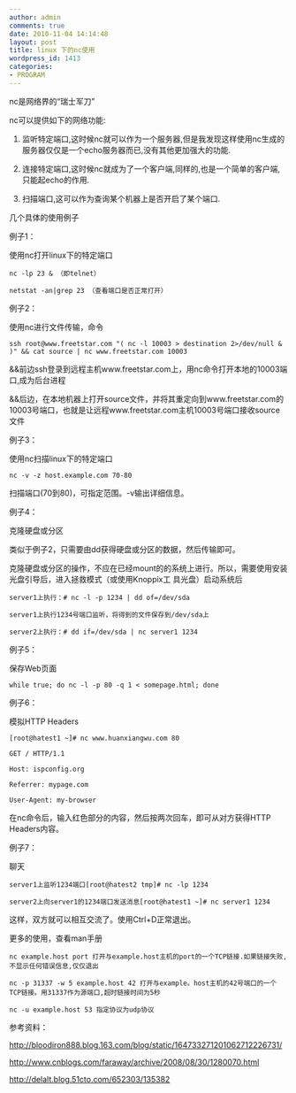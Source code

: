 ```yaml
---
author: admin
comments: true
date: 2010-11-04 14:14:48
layout: post
title: linux 下的nc使用
wordpress_id: 1413
categories:
- PROGRAM
---
```


nc是网络界的“瑞士军刀”

nc可以提供如下的网络功能:

1) 监听特定端口,这时候nc就可以作为一个服务器,但是我发现这样使用nc生成的服务器仅仅是一个echo服务器而已,没有其他更加强大的功能.

2) 连接特定端口,这时候nc就成为了一个客户端,同样的,也是一个简单的客户端,只能起echo的作用.

3) 扫描端口,这可以作为查询某个机器上是否开启了某个端口.

几个具体的使用例子

例子1：

使用nc打开linux下的特定端口

    nc -lp 23 & （即telnet）

    netstat -an|grep 23 （查看端口是否正常打开）

例子2：

使用nc进行文件传输，命令

    ssh root@www.freetstar.com "( nc -l 10003 > destination 2>/dev/null & )" && cat source | nc www.freetstar.com 10003

&&前边ssh登录到远程主机www.freetstar.com上，用nc命令打开本地的10003端口,成为后台进程

&&后边，在本地机器上打开source文件，并将其重定向到www.freetstar.com的10003号端口，也就是让远程www.freetstar.com主机10003号端口接收source文件

例子3：

使用nc扫描linux下的特定端口

    nc -v -z host.example.com 70-80

扫描端口(70到80)，可指定范围。-v输出详细信息。

例子4：

克隆硬盘或分区

类似于例子2，只需要由dd获得硬盘或分区的数据，然后传输即可。

克隆硬盘或分区的操作，不应在已经mount的的系统上进行。所以，需要使用安装光盘引导后，进入拯救模式（或使用Knoppix工 具光盘）启动系统后

    server1上执行：# nc -l -p 1234 | dd of=/dev/sda

    server1上执行1234号端口监听，将得到的文件保存到/dev/sda上

    server2上执行：# dd if=/dev/sda | nc server1 1234

例子5：

保存Web页面

    while true; do nc -l -p 80 -q 1 < somepage.html; done

例子6：

模拟HTTP Headers

    [root@hatest1 ~]# nc www.huanxiangwu.com 80

    GET / HTTP/1.1

    Host: ispconfig.org

    Referrer: mypage.com

    User-Agent: my-browser

在nc命令后，输入红色部分的内容，然后按两次回车，即可从对方获得HTTP Headers内容。

例子7：

聊天

    server1上监听1234端口[root@hatest2 tmp]# nc -lp 1234

    server2上向server1的1234端口发送消息[root@hatest1 ~]# nc server1 1234

这样，双方就可以相互交流了。使用Ctrl+D正常退出。

更多的使用，查看man手册

    nc example.host port 打开与example.host主机的port的一个TCP链接.如果链接失败,不显示任何错误信息,仅仅退出

    nc -p 31337 -w 5 example.host 42 打开与example。host主机的42号端口的一个TCP链接。用31337作为源端口,超时链接时间为5秒

    nc -u example.host 53 指定协议为udp协议

参考资料：

http://bloodiron888.blog.163.com/blog/static/164733271201062712226731/

http://www.cnblogs.com/faraway/archive/2008/08/30/1280070.html

http://delalt.blog.51cto.com/652303/135382
